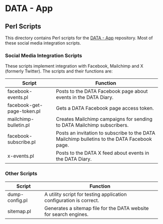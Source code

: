# DATA - App

## Perl Scripts

This directory contains Perl scripts for the [DATA - App](https://github.com/varilink/data_app) repository. Most of these social media integration scripts.

### Social Media Integration Scripts

These scripts implement integration with Facebook, Mailchimp and X (formerly Twitter). The scripts and their functions are:

| Script                     | Function                                                                                    |
| -------------------------- | ------------------------------------------------------------------------------------------- |
| facebook-events.pl         | Posts to the DATA Facebook page about events in the DATA Diary.                             |
| facebook-get-page-token.pl | Gets a DATA Facebook page access token.                                                     |
| mailchimp-bulletin.pl      | Creates Mailchimp campaigns for sending to DATA Mailchimp subscribers.                      |
| facebook-subscribe.pl      | Posts an invitation to subscribe to the DATA Mailchimp bulletins to the DATA Facebook page. |
| x-events.pl                | Posts to the DATA X feed about events in the DATA Diary.                                    |

### Other Scripts

| Script         | Function                                                           |
| -------------- | ------------------------------------------------------------------ |
| dump-config.pl | A utility script for testing application configuration is correct. |
| sitemap.pl     | Generates a sitemap file for the DATA website for search engines.  |
